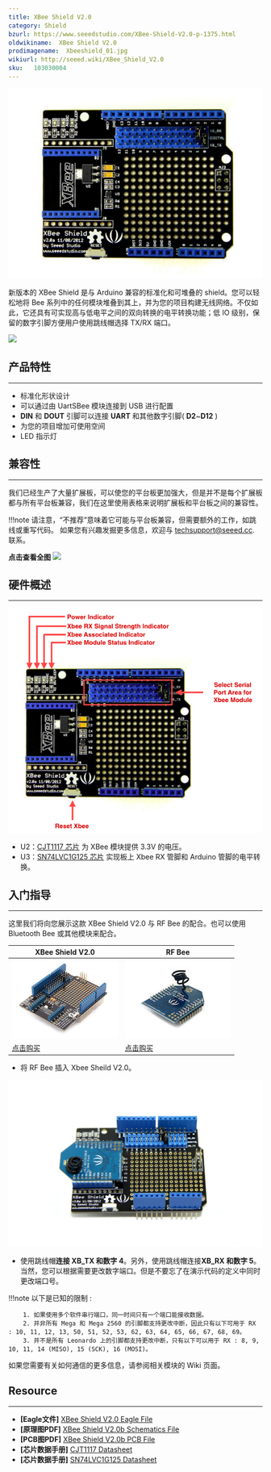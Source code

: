```yaml
---
title: XBee Shield V2.0
category: Shield
bzurl: https://www.seeedstudio.com/XBee-Shield-V2.0-p-1375.html
oldwikiname:  XBee Shield V2.0
prodimagename:  Xbeeshield_01.jpg
wikiurl: http://seeed.wiki/XBee_Shield_V2.0
sku:   103030004
---
```


![](https://github.com/SeeedDocument/XBee_Shield_V2.0/raw/master/img/Xbeeshield_01.jpg)

新版本的 XBee Shield 是与 Arduino 兼容的标准化和可堆叠的 shield。您可以轻松地将 Bee 系列中的任何模块堆叠到其上，并为您的项目构建无线网络。不仅如此，它还具有可实现高与低电平之间的双向转换的电平转换功能；低 IO 级别，保留的数字引脚方便用户使用跳线帽选择 TX/RX 端口。

[![](https://github.com/SeeedDocument/wiki_chinese/raw/master/docs/images/click_to_buy.PNG)](https://item.taobao.com/item.htm?spm=a1z10.3-c.w4002-11172317909.10.1e9c18bEiH4xQ&id=520300891576)

##   产品特性
---
-  标准化形状设计
-  可以通过由 UartSBee 模块连接到 USB 进行配置
-  **DIN** 和 **DOUT** 引脚可以连接 **UART** 和其他数字引脚( **D2**~**D12** )
-  为您的项目增加可使用空间
-  LED 指示灯

## 兼容性
---

我们已经生产了大量扩展板，可以使您的平台板更加强大，但是并不是每个扩展板都与所有平台板兼容，我们在这里使用表格来说明扩展板和平台板之间的兼容性。

!!!note
    请注意，“不推荐”意味着它可能与平台板兼容，但需要额外的工作，如跳线或重写代码。 如果您有兴趣发掘更多信息，欢迎与 techsupport@seeed.cc. 联系。

**点击查看全图**
[![](https://github.com/SeeedDocument/Seeed-WiKi/raw/master/docs/images/Shield%20Compatibility.png)](https://raw.githubusercontent.com/SeeedDocument/Seeed-WiKi/master/docs/images/Shield%20Compatibility.png)


## 硬件概述
---
![](https://github.com/SeeedDocument/XBee_Shield_V2.0/raw/master/img/XBee_Shield_Interface%202.jpg)

- U2：[CJT1117 芯片](https://github.com/SeeedDocument/XBee_Shield_V2.0/raw/master/res/CJT1117_datasheet.pdf) 为 XBee 模块提供 3.3V 的电压。
- U3：[SN74LVC1G125 芯片](https://github.com/SeeedDocument/XBee_Shield_V2.0/raw/master/res/SN74LVC1G125DCKR.pdf) 实现板上 Xbee RX 管脚和 Arduino 管脚的电平转换。

##   入门指导
---

这里我们将向您展示这款 XBee Shield V2.0 与 RF Bee 的配合。也可以使用 Bluetooth Bee 或其他模块来配合。

| XBee Shield V2.0 | RF Bee |
|----------------------|-----------------|
|![enter image description here](https://github.com/SeeedDocument/XBee_Shield_V2.0/raw/master/img/XBee%20Shield%20V2.0_s.jpg)|![enter image description here](https://github.com/SeeedDocument/XBee_Shield_V2.0/raw/master/img/rfbee1_s.jpg)|
|[点击购买](https://item.taobao.com/item.htm?spm=a1z10.3-c.w4002-11172317909.10.1e9c18bEiH4xQ&id=520300891576)|[点击购买](https://item.taobao.com/item.htm?spm=a1z10.3-c.w4002-11172317909.10.469ff229ySUUdU&id=45673535399)|

- 将 RF Bee 插入 Xbee Sheild V2.0。

 ![](https://github.com/SeeedDocument/XBee_Shield_V2.0/raw/master/img/XBee_Shield_connect_RF_XBee.jpg)

- 使用跳线帽**连接 XB_TX 和数字 4**。另外，使用跳线帽连接**XB_RX 和数字 5**。当然，您可以根据需要更改数字端口。但是不要忘了在演示代码的定义中同时更改端口号。

!!!note
        以下是已知的限制 :

        1. 如果使用多个软件串行端口，同一时间只有一个端口能接收数据。
        2. 并非所有 Mega 和 Mega 2560 的引脚都支持更改中断，因此只有以下可用于 RX : 10, 11, 12, 13, 50, 51, 52, 53, 62, 63, 64, 65, 66, 67, 68, 69。
        3. 并不是所有 Leonardo 上的引脚都支持更改中断，只有以下可以用于 RX : 8, 9, 10, 11, 14 (MISO), 15 (SCK), 16 (MOSI)。

如果您需要有关如何通信的更多信息，请参阅相关模块的 Wiki 页面。

##   Resource
---
- **[Eagle文件]** [XBee Shield V2.0 Eagle File](https://github.com/SeeedDocument/XBee_Shield_V2.0/raw/master/res/XBee_Shield_Eagle_file.zip)
- **[原理图PDF]** [XBee Shield V2.0b Schematics File](https://github.com/SeeedDocument/XBee_Shield_V2.0/raw/master/res/XBee_Shield_v2.0b.pdf)
- **[PCB图PDF]** [XBee Shield V2.0b PCB File](https://github.com/SeeedDocument/XBee_Shield_V2.0/raw/master/res/XBee%20Shield%20v2.0b%20PCB.pdf)
- **[芯片数据手册]** [CJT1117 Datasheet](https://github.com/SeeedDocument/XBee_Shield_V2.0/raw/master/res/CJT1117_datasheet.pdf)
- **[芯片数据手册]** [SN74LVC1G125 Datasheet](https://github.com/SeeedDocument/XBee_Shield_V2.0/raw/master/res/SN74LVC1G125DCKR.pdf)
